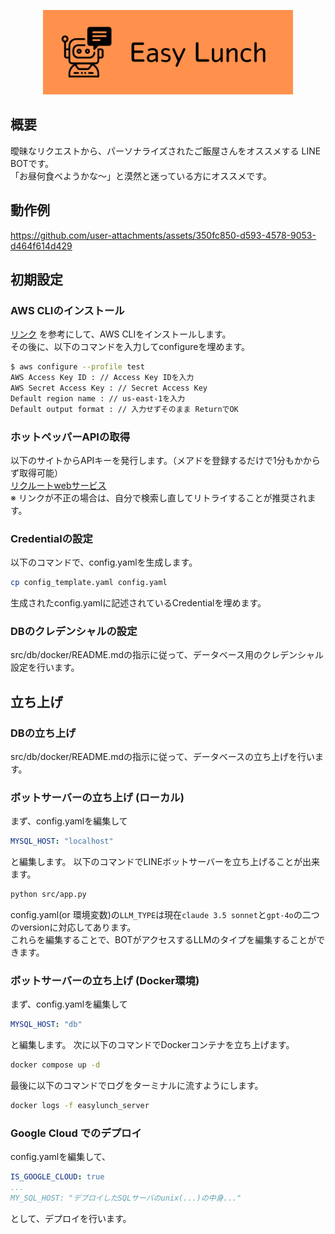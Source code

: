 <p align="center">
    <img src="data/asset/logo.png" width="400px" alt="Easy Lunch logo" />
</p>

## 概要
曖昧なリクエストから、パーソナライズされたご飯屋さんをオススメする LINE BOTです。  
「お昼何食べようかな〜」と漠然と迷っている方にオススメです。  

## 動作例
https://github.com/user-attachments/assets/350fc850-d593-4578-9053-d464f614d429

## 初期設定
### AWS CLIのインストール
[リンク](https://docs.aws.amazon.com/ja_jp/cli/latest/userguide/getting-started-install.html)
を参考にして、AWS CLIをインストールします。  
その後に、以下のコマンドを入力してconfigureを埋めます。
```bash
$ aws configure --profile test
AWS Access Key ID : // Access Key IDを入力
AWS Secret Access Key : // Secret Access Key
Default region name : // us-east-1を入力
Default output format : // 入力せずそのまま ReturnでOK
```

### ホットペッパーAPIの取得
以下のサイトからAPIキーを発行します。（メアドを登録するだけで1分もかからず取得可能）  
  [リクルートwebサービス](https://webservice.recruit.co.jp/register/)  
※ リンクが不正の場合は、自分で検索し直してリトライすることが推奨されます。

### Credentialの設定
以下のコマンドで、config.yamlを生成します。
```bash
cp config_template.yaml config.yaml
```
生成されたconfig.yamlに記述されているCredentialを埋めます。

### DBのクレデンシャルの設定
src/db/docker/README.mdの指示に従って、データベース用のクレデンシャル設定を行います。

## 立ち上げ
### DBの立ち上げ
src/db/docker/README.mdの指示に従って、データベースの立ち上げを行います。

### ボットサーバーの立ち上げ (ローカル)
まず、config.yamlを編集して
```yaml
MYSQL_HOST: "localhost"
```
と編集します。
以下のコマンドでLINEボットサーバーを立ち上げることが出来ます。
```bash
python src/app.py
```
config.yaml(or 環境変数)の```LLM_TYPE```は現在```claude 3.5 sonnet```と```gpt-4o```の二つのversionに対応してあります。  
これらを編集することで、BOTがアクセスするLLMのタイプを編集することができます。

### ボットサーバーの立ち上げ (Docker環境)
まず、config.yamlを編集して
```yaml
MYSQL_HOST: "db"
```
と編集します。
次に以下のコマンドでDockerコンテナを立ち上げます。
```bash
docker compose up -d
```
最後に以下のコマンドでログをターミナルに流すようにします。
```bash
docker logs -f easylunch_server
```

### Google Cloud でのデプロイ
config.yamlを編集して、
```yaml
IS_GOOGLE_CLOUD: true
...
MY_SQL_HOST: "デプロイしたSQLサーバのunix(...)の中身..."
```
として、デプロイを行います。
